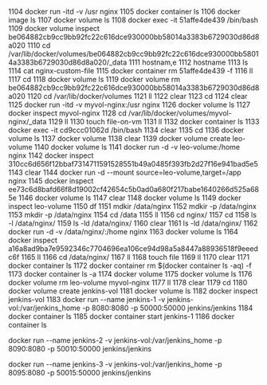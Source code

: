 1104  docker run -itd -v /usr nginx
 1105  docker container ls
 1106  docker image ls
 1107  docker volume ls
 1108  docker exec -it 51affe4de439 /bin/bash
 1109  docker volume inspect be064882cb9cc9bb92fc22c616dce930000bb58014a3383b6729030d86d8a020
 1110  cd /var/lib/docker/volumes/be064882cb9cc9bb92fc22c616dce930000bb58014a3383b6729030d86d8a020/_data
 1111  hostnam,e
 1112  hostname
 1113  ls
 1114  cat nginx-custom-file
 1115  docker container rm 51affe4de439 -f
 1116  ll
 1117  cd
 1118  docker volume ls
 1119  docker volume rm be064882cb9cc9bb92fc22c616dce930000bb58014a3383b6729030d86d8a020
 1120  cd /var/lib/docker/volumes
 1121  ll
 1122  clear
 1123  cd
 1124  clear
 1125  docker run -itd -v myvol-nginx:/usr nginx
 1126  docker volume ls
 1127  docker inspect myvol-nginx
 1128  cd /var/lib/docker/volumes/myvol-nginx/_data
 1129  ll
 1130  touch file-on-vm
 1131  ll
 1132  docker container ls
 1133  docker exec -it cd9ccc01062d /bin/bash
 1134  clear
 1135  cd
 1136  docker volume ls
 1137  docker volume 
 1138  clear
 1139  docker volume create leo-volume
 1140  docker volume ls
 1141  docker run -d -v leo-volume:/home nginx
 1142  docker inspect 310cc6d656f12bbaf7314711591528551b49a0485f393fb2d27f16e941bad5e5
 1143  clear
 1144  docker run -d --mount source=leo-volume,target=/app nginx
 1145  docker inspect ee73c6d8bafd66f8d19002cf42654c5b0ad0a680f217babe1640266d525a685e
 1146  docker volume ls
 1147  clear
 1148  docker volume ls
 1149  docker inspect leo-volume
 1150  df
 1151  mdkir /data/nginx
 1152  mdkir -p /data/nginx
 1153  mkdir -p /data/nginx
 1154  cd /data
 1155  ll
 1156  cd nginx/
 1157  cd
 1158  ls -l /data/nginx/
 1159  ls -ld /data/nginx/
 1160  clear
 1161  ls -ld /data/nginx/
 1162  docker run -d -v /data/nginx/:/home nginx
 1163  docker volume ls
 1164  docker inspect a16a8ad9ba7e9592346c7704696ea106ce94d98a5a8447a88936518f9eeedc6f
 1165  ll
 1166  cd /data/nginx/
 1167  ll
 1168  touch file
 1169  ll
 1170  clear
 1171  docker container ls
 1172  docker container rm $(docker container ls -aq) -f
 1173  docker container ls -a
 1174  docker volume 
 1175  docker volume ls
 1176  docker volume rm leo-volume myvol-nginx
 1177  ll
 1178  clear
 1179  cd
 1180  docker volume create jenkins-vol
 1181  docker volume ls
 1182  docker inspect jenkins-vol
 1183  docker run --name jenkins-1 -v jenkins-vol:/var/jenkins_home -p 8080:8080 -p 50000:50000 jenkins/jenkins
 1184  docker container ls
 1185  docker container start jenkins-1
 1186  docker container ls

 docker run --name jenkins-2 -v jenkins-vol:/var/jenkins_home -p 8090:8080 -p 50010:50000 jenkins/jenkins

 docker run --name jenkins-3 -v jenkins-vol:/var/jenkins_home -p 8095:8080 -p 50015:50000 jenkins/jenkins

